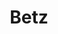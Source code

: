 ---
title: Betz
date: 
draft: false

# descripcion
description : Aro de plata pasante

materials: Plata 925

color: Plateado

dimensions: 0,7cm x 1,7cm

code: 01-20-0446

type: "Aros"

categories: []

price: $1.950,00

# Images
# first image will be shown in the product page
images:
  # - image: "images/path_to_image"
  # La ubicacion de las imagenes es imagenes/Aros/Aros.Solo Plata/01-20-0446-betz
  - image: "./images/aros/solo_plata/01-20-0446-triangulo-triple_a.JPG"
  - image: "./images/aros/solo_plata/01-20-0446-triangulo-triple_b.JPG"
---